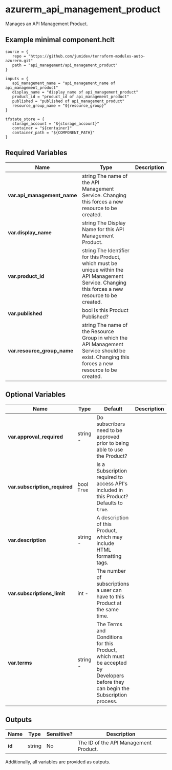 # azurerm_api_management_product

Manages an API Management Product.

## Example minimal component.hclt

```hcl
source = {
   repo = "https://github.com/jumidev/terraform-modules-auto-azurerm.git" 
   path = "api_management/api_management_product" 
}

inputs = {
   api_management_name = "api_management_name of api_management_product" 
   display_name = "display_name of api_management_product" 
   product_id = "product_id of api_management_product" 
   published = "published of api_management_product" 
   resource_group_name = "${resource_group}" 
}

tfstate_store = {
   storage_account = "${storage_account}" 
   container = "${container}" 
   container_path = "${COMPONENT_PATH}" 
}

```

## Required Variables

| Name | Type |  Description |
| ---- | --------- |  ----------- |
| **var.api_management_name** | string  The name of the API Management Service. Changing this forces a new resource to be created. | 
| **var.display_name** | string  The Display Name for this API Management Product. | 
| **var.product_id** | string  The Identifier for this Product, which must be unique within the API Management Service. Changing this forces a new resource to be created. | 
| **var.published** | bool  Is this Product Published? | 
| **var.resource_group_name** | string  The name of the Resource Group in which the API Management Service should be exist. Changing this forces a new resource to be created. | 

## Optional Variables

| Name | Type |  Default  |  Description |
| ---- | --------- |  ----------- | ----------- |
| **var.approval_required** | string  -  |  Do subscribers need to be approved prior to being able to use the Product? | 
| **var.subscription_required** | bool  `True`  |  Is a Subscription required to access API's included in this Product? Defaults to `true`. | 
| **var.description** | string  -  |  A description of this Product, which may include HTML formatting tags. | 
| **var.subscriptions_limit** | int  -  |  The number of subscriptions a user can have to this Product at the same time. | 
| **var.terms** | string  -  |  The Terms and Conditions for this Product, which must be accepted by Developers before they can begin the Subscription process. | 



## Outputs

| Name | Type | Sensitive? | Description |
| ---- | ---- | --------- | --------- |
| **id** | string | No  | The ID of the API Management Product. | 

Additionally, all variables are provided as outputs.
